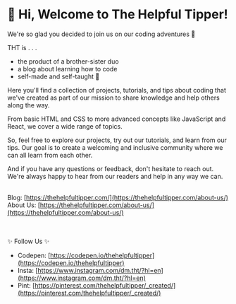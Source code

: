 # 👋 Hi, Welcome to The Helpful Tipper!

We're so glad you decided to join us on our coding adventures 🙌

THT is . . .

- the product of a brother-sister duo
- a blog about learning how to code
- self-made and self-taught 💫

Here you'll find a collection of projects, tutorials, and tips about coding that we've created as part of our mission to share knowledge and help others along the way.

From basic HTML and CSS to more advanced concepts like JavaScript and React, we cover a wide range of topics.

So, feel free to explore our projects, try out our tutorials, and learn from our tips. Our goal is to create a welcoming and inclusive community where we can all learn from each other.

And if you have any questions or feedback, don't hesitate to reach out. We're always happy to hear from our readers and help in any way we can.
<br /><br />

Blog: [https://thehelpfultipper.com/](https://thehelpfultipper.com/about-us/)<br />
About Us: [https://thehelpfultipper.com/about-us/](https://thehelpfultipper.com/about-us/)

<br /><br />
✨ Follow Us ✨
- Codepen: [https://codepen.io/thehelpfultipper](https://codepen.io/thehelpfultipper)
- Insta: [https://www.instagram.com/dm.tht/?hl=en](https://www.instagram.com/dm.tht/?hl=en)
- Pint: [https://pinterest.com/thehelpfultipper/_created/](https://pinterest.com/thehelpfultipper/_created/)

<!---
thehelpfultipper/thehelpfultipper is a ✨ special ✨ repository because its `README.md` (this file) appears on your GitHub profile.
You can click the Preview link to take a look at your changes.
--->
